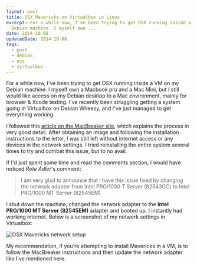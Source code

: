 ```yaml
---
layout: post
title: OSX Mavericks on Virtualbox in Linux
excerpt: For a while now, I've been trying to get OSX running inside a VM on my
  Debian machine. I myself own ...
date: 2014-10-08
updatedDate: 2014-10-08
tags:
  - post
  - debian
  - osx
  - virtualbox
---
```


For a while now, I've been trying to get OSX running inside a VM on my Debian machine. I myself own a Macbook pro and a Mac Mini, but I still would like access on my Debian desktop to a Mac environment, mainly for browser & Xcode testing. I've recently been struggling getting a system going in Virtualbox on Debian Wheezy, and I've just managed to get everything working.

I followed this [article on the MacBreaker site](http://www.macbreaker.com/2014/05/os-x-mavericks-in-virtualbox-with-niresh.html), which explains the process in very good detail. After obtaining an image and following the installation instructions to the letter, I was still left without internet access or any devices in the network settings. I tried reinstalling the entire system several times to try and combat this issue, but to no avail.

If I'd just spent some time and read the comments section, I would have noticed _Rote Adler_'s comment:

> I am very glad to announce that I have this issue fixed by changing the network adapter from Intel PRO/1000 T Server (82543GC) to Intel PRO/1000 MT Server (82545EM)

I shut down the machine, changed the network adapter to the **Intel PRO/1000 MT Server (82545EM)** adapter and booted up. I instantly had working internet. Below is a screenshot of my network settings in Virtualbox:

![OSX Mavericks network setup](http://perrymitchell.net/wp-content/uploads/2014/10/mavericks_network_setup-300x221.png)

My recommendation, if you're attempting to install Mavericks in a VM, is to follow the MacBreaker instructions and then update the network adapter like I've mentioned here.